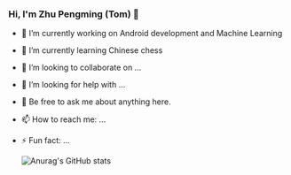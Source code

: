### Hi, I'm Zhu Pengming (Tom) 👋

  - 🔭 I’m currently working on Android development and Machine Learning
  - 🌱 I’m currently learning Chinese chess
  - 👯 I’m looking to collaborate on ...
  - 🤔 I’m looking for help with ...
  - 💬 Be free to ask me about anything here.
  - 📫 How to reach me: ...
  - ⚡ Fun fact: ...

    ![Anurag's GitHub stats](https://github-readme-stats.vercel.app/api?username=Zhu-Pengming-Tom&show_icons=true&theme=transparent)
